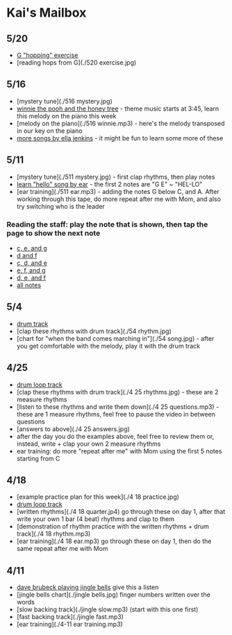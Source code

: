 # Kai's Mailbox

## 5/20

- [G "hopping" exercise](https://youtu.be/scp93lwdCIY)
- [reading hops from G](./520 exercise.jpg)

## 5/16

- [mystery tune](./516 mystery.jpg)
- [winnie the pooh and the honey tree](https://archive.org/details/20190612143349) - theme music starts at 3:45, learn this melody on the piano this week
- [melody on the piano](./516 winnie.mp3) - here's the melody transposed in our key on the piano
- [more songs by ella jenkins](https://youtube.com/playlist?list=OLAK5uy_kC25EfJ_s0GN3cwdHGAeETripH8PH8jSg) - it might be fun to learn some more of these

## 5/11

- [mystery tune](./511 mystery.jpg) - first clap rhythms, then play notes
- [learn "hello" song by ear](https://www.youtube.com/watch?v=UibkX5tVDkI) - the first 2 notes are "G E" ~ "HEL-LO"
- [ear training](./511 ear.mp3) - adding the notes G below C, and A. After working through this tape, do more repeat after me with Mom, and also try switching who is the leader

### Reading the staff: play the note that is shown, then tap the page to show the next note
- [c, e, and g](./staff.html?notes=ceg)
- [d and  f](./staff.html?notes=df)
- [c, d, and e ](./staff.html?notes=cde)
- [e, f, and g](./staff.html?notes=efg)
- [d, e, and f](./staff.html?notes=def)
- [all notes](./staff.html?notes=cdefg)

## 5/4

- [drum track](./swing.m4a)
- [clap these rhythms with drum track](./54 rhythm.jpg)
- [chart for "when the band comes marching in"](./54 song.jpg) - after you get comfortable with the melody, play it with the drum track


## 4/25

- [drum loop track](./drums.m4a)
- [clap these rhythms with drum track](./4 25 rhythms.jpg) - these are 2 measure rhythms
- [listen to these rhythms and write them down](./4 25 questions.mp3) - these are 1 measure rhythms, feel free to pause the video in between questions
- [answers to above](./4 25 answers.jpg)
- after the day you do the examples above, feel free to review them or, instead, write + clap your own 2 measure rhythms
- ear training: do more "repeat after me" with Mom using the first 5 notes starting from C


## 4/18

- [example practice plan for this week](./4 18 practice.jpg)
- [drum loop track](./drums.m4a)
- [written rhythms](./4 18 quarter.jp4) go through these on day 1, after that write your own 1 bar (4 beat) rhythms and clap to them
- [demonstration of rhythm practice with the written rhythms + drum track](./4 18 rhythm.mp3) 
- [ear training](./4 18 ear.mp3) go through these on day 1, then do the same repeat after me with Mom

## 4/11

- [dave brubeck playing jingle bells](https://www.youtube.com/watch?v=6_V0NIsCiaE) give this a listen
- [jingle bells chart](./jingle bells.jpg) finger numbers written over the words
- [slow backing track](./jingle slow.mp3) (start with this one first)
- [fast backing track](./jingle fast.mp3)
- [ear training](./4-11 ear training.mp3)
